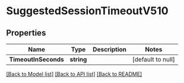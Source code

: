 # SuggestedSessionTimeoutV510

## Properties
Name | Type | Description | Notes
------------ | ------------- | ------------- | -------------
**TimeoutInSeconds** | **string** |  | [default to null]

[[Back to Model list]](../README.md#documentation-for-models) [[Back to API list]](../README.md#documentation-for-api-endpoints) [[Back to README]](../README.md)


